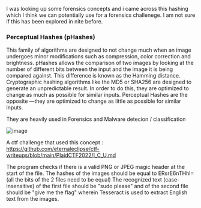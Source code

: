 I was looking up some forensics concepts and i came across this hashing which I think we can potentially use for a forensics challenege. I am not sure if this has been explored in nite before. 

### Perceptual Hashes (pHashes)
This family of algorithms are designed to not change much when an image undergoes minor modifications such as compression, color correction and brightness. 
pHashes allows the comparison of two images by looking at the number of different bits between the input and the image it is being compared against. This difference is known as the Hamming distance.
Cryptographic hashing algorithms like the MD5 or SHA256 are designed to generate an unpredictable result. In order to do this, they are optimized to change as much as possible for similar inputs. 
Perceptual Hashes are the opposite —they are optimized to change as little as possible for similar inputs.

They are heavily used in Forensics and Malware detecion / classification

![image](https://github.com/user-attachments/assets/f4e0896a-d8d7-4bc3-9042-aaee0aabbb6f)

A ctf challenge that used this concept : https://github.com/eternaleclipse/ctf-writeups/blob/main/PlaidCTF2022/I_C_U.md

The program checks if there is a valid PNG or JPEG magic header at the start of the file. The hashes of the images should be equal to ERsrE6nTHhI= (all the bits of the 2 files need to be equal)
The recognized text (case-insensitive) of the first file should be "sudo please" and of the second file should be "give me the flag" wherein Tesseract is used to extract English text from the images.



